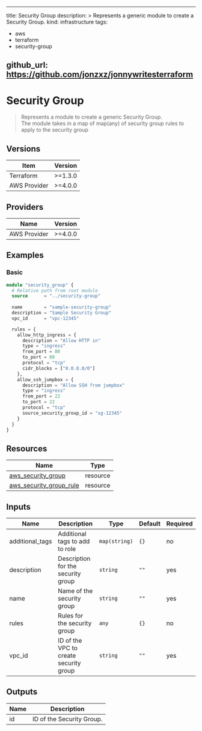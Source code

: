 
---
title: Security Group
description: >
  Represents a generic module to create a Security Group.
kind: infrastructure
tags:
  - aws 
  - terraform
  - security-group

github_url: https://github.com/jonzxz/jonnywritesterraform
---

# Security Group
  > Represents a module to create a generic Security Group. <br/>
  > The module takes in a map of map(any) of security group rules to apply to the security group <br/>

## Versions
| Item | Version |
| ---- | ------- |
| Terraform | >=1.3.0 |
| AWS Provider | >=4.0.0 |

## Providers
| Name | Version |
| ---- | ------- |
| AWS Provider | >=4.0.0 |

## Examples 
### Basic
```terraform
module "security_group" {
  # Relative path from root module
  source      = "../security-group"
  
  name        = "sample-security-group"
  description = "Sample Security Group"
  vpc_id      = "vpc-12345"

  rules = {
    allow_http_ingress = {
      description = "Allow HTTP in"
      type = "ingress"
      from_port = 80
      to_port = 80
      protocol = "tcp"
      cidr_blocks = ["0.0.0.0/0"]
    },
    allow_ssh_jumpbox = {
      description = "Allow SSH from jumpbox"
      type = "ingress"
      from_port = 22
      to_port = 22
      protocol = "tcp"
      source_security_group_id = "sg-12345"
    }
  }
}
```

## Resources
| Name | Type |
| ---- | ---- |
| [aws_security_group](https://registry.terraform.io/providers/hashicorp/aws/latest/docs/resources/security_group) | resource |
| [aws_security_group_rule](https://registry.terraform.io/providers/hashicorp/aws/latest/docs/resources/security_group_rule) | resource |

## Inputs
| Name | Description | Type | Default | Required |
| ---- | ----------- | ---- | ------- | -------- |
| additional_tags | Additional tags to add to role | `map(string)` | `{}` | no |
| description | Description for the security group | `string` | `""` | yes |
| name | Name of the security group | `string` | `""` | yes |
| rules | Rules for the security group | `any` | `{}` | no |
| vpc_id | ID of the VPC to create security group | `string` | `""` | yes |

## Outputs
| Name | Description |
| ---- | ----------- |
| id | ID of the Security Group. |